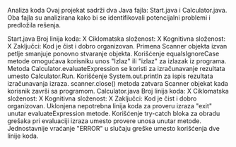 Analiza koda Ovaj projekat sadrži dva Java fajla: Start.java i Calculator.java. Oba fajla su analizirana kako bi se identifikovali potencijalni problemi i predložila rešenja.

Start.java Broj linija koda: X Ciklomatska složenost: X Kognitivna složenost: X Zaključci: Kod je čist i dobro organizovan. Primena Scanner objekta izvan petlje smanjuje ponovno stvaranje objekta. Korišćenje equalsIgnoreCase metode omogućava korisniku unos "Izlaz" ili "izlaz" za izlazak iz programa. Metoda Calculator.evaluateExpression se koristi za izračunavanje rezultata umesto Calculator.Run. Korišćenje System.out.println za ispis rezultata izračunavanja izraza. scanner.close() metoda zatvara Scanner objekat kada korisnik završi sa programom. Calculator.java Broj linija koda: X Ciklomatska složenost: X Kognitivna složenost: X Zaključci: Kod je čist i dobro organizovan. Uklonjena nepotrebna linija koda za proveru izraza "exit" unutar evaluateExpression metode. Korišćenje try-catch bloka za obradu grešaka pri evaluaciji izraza umesto provere unosa unutar metode. Jednostavnije vraćanje "ERROR" u slučaju greške umesto korišćenja dve linije koda.
